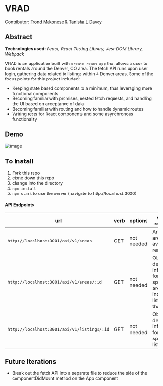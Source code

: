 # VRAD
Contributor: [Trond Makonese](https://github.com/Trond240) & [Tanisha L Davey](https://github.com/tanishalatoya)


## Abstract
**Technologies used:** _React, React Testing Library, Jest-DOM Library, Webpack_

VRAD is an application built with `create-react-app` that allows a user to book rentals around the Denver, CO area. The fetch API runs upon user login, gathering data related to listings within 4 Denver areas. Some of the focus points for this project included:

* Keeping state based components to a minimum, thus leveraging more functional components
* Becoming familiar with promises, nested fetch requests, and handling the UI based on acceptance of data
* Becoming familiar with routing and how to handle dynamic routes
* Writing tests for React components and some asynchronous functionality


## Demo
![image](https://media.giphy.com/media/d555ZiVfetDS2OPh9Q/giphy.gif)


## To Install
1. Fork this repo
1. clone down this repo
1. change into the directory
1. `npm install`
1. `npm start` to use the server (navigate to http://localhost:3000)

#### API Endpoints
| url | verb | options | sample response |
| ----|------|---------|---------------- |
| `http://localhost:3001/api/v1/areas` | GET | not needed | Array of all areas available to rent |
| `http://localhost:3001/api/v1/areas/:id` | GET | not needed | Object with detailed information for a specific area, including listings for that area |
| `http://localhost:3001/api/v1/listings/:id` | GET | not needed | Object with detailed information for a specific listing |



## Future Iterations
* Break out the fetch API into a separate file to reduce the side of the componentDidMount method on the App component

